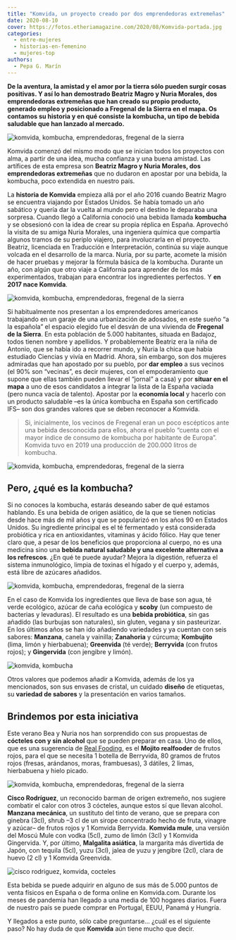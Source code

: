 ```yaml
---
title: "Komvida, un proyecto creado por dos emprendedoras extremeñas"
date: 2020-08-10
cover: https://fotos.etheriamagazine.com/2020/08/Komvida-portada.jpg
categories: 
  - entre-mujeres
  - historias-en-femenino
  - mujeres-top
authors: 
  - Pepa G. Marín
---
```


**De la aventura, la amistad y el amor por la tierra sólo pueden surgir cosas positivas. 
Y así lo han demostrado Beatriz Magro y Nuria Morales, dos emprendedoras extremeñas que 
han creado su propio producto, generado empleo y posicionado a Fregenal de la Sierra en 
el mapa. Os contamos su historia y en qué consiste la kombucha, un tipo de bebida 
saludable que han lanzado al mercado.** 

![komvida, kombucha, emprendedoras, fregenal de la sierra](https://fotos.etheriamagazine.com/2020/08/komvida2.jpg "Komvida, el sueño de Bea y Nuria, dos mujeres que decidieron emprender en su pueblo de nacimiento.")

Komvida comenzó del mismo modo que se inician todos los proyectos con alma, a partir de 
una idea, mucha confianza y una buena amistad. Las artífices de esta empresa son 
**Beatriz Magro y Nuria Morales, dos emprendedoras extremeñas** que no dudaron en 
apostar por una bebida, la kombucha, poco extendida en nuestro país. 

La **historia de Komvida** empieza allá por el año 2016 cuando Beatriz Magro se 
encuentra viajando por Estados Unidos. Se había tomado un año sabático y quería dar la 
vuelta al mundo pero el destino le deparaba una sorpresa. Cuando llegó a California 
conoció una bebida llamada **kombucha** y se obsesionó con la idea de crear su propia 
réplica en España. Aprovechó la visita de su amiga Nuria Morales, una ingeniera química 
que compartía algunos tramos de su periplo viajero, para involucrarla en el proyecto. 
Beatriz, licenciada en Traducción e Interpretación, continúa su viaje aunque volcada en 
el desarrollo de la marca. Nuria, por su parte, acomete la misión de hacer pruebas y 
mejorar la fórmula básica de la kombucha. Durante un año, con algún que otro viaje a 
California para aprender de los más experimentados, trabajan para encontrar los 
ingredientes perfectos. Y **en 2017 nace Komvida**. 

![komvida, kombucha, emprendedoras, fregenal de la sierra](https://fotos.etheriamagazine.com/2020/08/komvida-nuria-bea.jpg "Crear empleo en Fregenal fue uno de sus objetivos prioritarios.")

Si habitualmente nos presentan a los emprendedores americanos trabajando en un garaje de 
una urbanización de adosados, en este sueño “a la española” el espacio elegido fue el 
desván de una vivienda de **Fregenal de la Sierra**. En esta población de 5.000 
habitantes, situada en Badajoz, todos tienen nombre y apellidos. Y probablemente Beatriz 
era la niña de Antonio, que se había ido a recorrer mundo, y Nuria la chica que había 
estudiado Ciencias y vivía en Madrid. Ahora, sin embargo, son dos mujeres admiradas que 
han apostado por su pueblo, por **dar empleo** a sus vecinos (el 90% son “vecinas”, es 
decir mujeres, con el empoderamiento que supone que ellas también pueden llevar el 
“jornal” a casa) y por **situar en el mapa** a uno de esos candidatos a integrar la 
lista de la España vaciada (pero nunca vacía de talento). Apostar por la **economía 
local** y hacerlo con un producto saludable –es la única kombucha en España son 
certificado IFS– son dos grandes valores que se deben reconocer a Komvida. 

> Si, inicialmente, los vecinos de Fregenal eran un poco escépticos ante una bebida 
> desconocida para ellos, ahora el pueblo “cuenta con el mayor índice de consumo de 
> kombucha por habitante de Europa”. Komvida tuvo en 2019 una producción de 200.000 litros 
> de kombucha. 

![komvida, kombucha, emprendedoras, fregenal de la sierra](https://fotos.etheriamagazine.com/2020/08/komvida-fabrica-mujeres.jpg "El 90% de los empledados son mujeres.")

## Pero, ¿qué es la kombucha?

Si no conoces la kombucha, estarás deseando saber de qué estamos hablando. Es una bebida 
de origen asiático, de la que se tienen noticias desde hace más de mil años y que se 
popularizó en los años 90 en Estados Unidos. Su ingrediente principal es el té 
fermentado y está considerada probiótica y rica en antioxidantes, vitaminas y ácido 
fólico. Hay que tener claro que, a pesar de los beneficios que proporciona al cuerpo, no 
es una medicina sino una **bebida natural saludable y una excelente alternativa a los 
refrescos**. ¿En qué te puede ayudar? Mejora la digestión, refuerza el sistema 
inmunológico, limpia de toxinas el hígado y el cuerpo y, además, está libre de azúcares 
añadidos. 

![komvida, kombucha, emprendedoras, fregenal de la sierra](https://fotos.etheriamagazine.com/2020/08/kombucha-hongo-te.jpg "La idea surgió a raíz de conocer las propiedades de la kombucha.")

En el caso de Komvida los ingredientes que lleva de base son agua, té verde ecológico, 
azúcar de caña ecológica y **scoby** (un compuesto de bacterias y levaduras). El 
resultado es una **bebida probiótica**, sin gas añadido (las burbujas son naturales), 
sin gluten, vegana y sin pasteurizar. En los últimos años se han ido añadiendo 
variedades y ya cuentan con seis sabores: **Manzana**, canela y vainilla; **Zanahoria** 
y cúrcuma; **Kombujito** (lima, limón y hierbabuena); **Greenvida** (té verde); 
**Berryvida** (con frutos rojos); y **Gingervida** (con jengibre y limón). 

![komvida, kombucha](https://fotos.etheriamagazine.com/2020/08/kombucha-sabores.jpg "Sabores de Komvida.")

Otros valores que podemos añadir a Komvida, además de los ya mencionados, son sus 
envases de cristal, un cuidado **diseño** de etiquetas, su **variedad de sabores** y la 
presentación en varios tamaños. 

## Brindemos por esta iniciativa

Este verano Bea y Nuria nos han sorprendido con sus propuestas de **cócteles con y sin 
alcohol** que se pueden preparar en casa. Uno de ellos, que es una sugerencia de [Real 
Fooding](https://realfooding.com/), es el **Mojito realfooder** de frutos rojos, para el 
que se necesita 1 botella de Berryvida, 80 gramos de frutos rojos (fresas, arándanos, 
moras, frambuesas), 3 dátiles, 2 limas, hierbabuena y hielo picado. 

![komvida, kombucha, emprendedoras, fregenal de la sierra](https://fotos.etheriamagazine.com/2020/08/komvida.jpg "En estos últimos años se han incorporado nuevos sabores al producto.")

**Cisco Rodríguez**, un reconocido barman de origen extremeño, nos sugiere combatir el 
calor con otros 3 cócteles, aunque estos sí que llevan alcohol. **Manzana mecánica**, un 
sustituto del tinto de verano, que se prepara con ginebra (3cl), shrub –3 cl de un 
sirope concentrado hecho de fruta, vinagre y azúcar– de frutos rojos y 1 Komvida 
Berryvida. **Komvida mule**, una versión del Moscú Mule con vodka (5cl), zumo de limón 
(3cl) y 1 Komvida Gingervida. Y, por último, **Malgalita asiática**, la margarita más 
divertida de Japón, con tequila (5cl), yuzu (3cl), jalea de yuzu y jengibre (2cl), clara 
de huevo (2 cl) y 1 Komvida Greenvida. 

![cisco rodriguez, komvida, cocteles](https://fotos.etheriamagazine.com/2020/08/Cisco-Rodriguez-Komvida.jpg "Cisco Rodríguez con los cócteles que ha creado con Komvida.")

Esta bebida se puede adquirir en alguno de sus más de 5.000 puntos de venta físicos en 
España o de forma online en Komvida.com. Durante los meses de pandemia han llegado a una 
media de 100 hogares diarios. Fuera de nuestro país se puede comprar en Portugal, EEUU, 
Panamá y Hungría. 

Y llegados a este punto, sólo cabe preguntarse... ¿cuál es el siguiente paso? No hay 
duda de que **Komvida** aún tiene mucho que decir.
